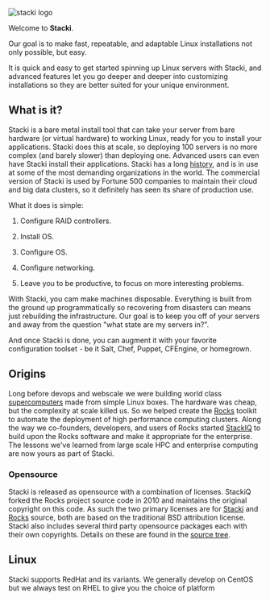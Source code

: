 ![stacki logo](https://github.com/StackIQ/stacki/blob/master/logo.png?raw=true)

Welcome to **Stacki**.

Our goal is to make fast, repeatable, and adaptable Linux installations not only possible, but easy.

It is quick and easy to get started spinning up Linux servers with
Stacki, and advanced features let you go deeper and deeper into
customizing installations so they are better suited for your unique environment.


## What is it?

Stacki is a bare metal install tool that can take your server from bare hardware (or virtual hardware) to working Linux, ready for you to install your applications.
Stacki does this at scale, so deploying 100 servers is no more complex (and barely slower) than deploying one.
Advanced users can even have Stacki install their applications.
Stacki has a long [history](#origins), and is in use at some of the most demanding organizations in the world.
The commercial version of Stacki is used by Fortune 500 companies to maintain their cloud and big data clusters, so it definitely has seen its share of production use.

What it does is simple:

1. Configure RAID controllers.

2. Install OS.

3. Configure OS.

4. Configure networking.

5. Leave you to be productive, to focus on more interesting problems.

With Stacki, you cam make machines disposable.
Everything is built from the ground up programmatically so recovering from disasters can means just rebuilding the infrastructure.
Our goal is to keep you off of your servers and away from the question "what state are my servers in?".

And once Stacki is done, you can augment it with your favorite configuration toolset - be it Salt, Chef, Puppet, CFEngine, or homegrown.


## Origins

Long before devops and webscale we were building world class [supercomputers](http://www.sdsc.edu) made from simple Linux boxes.
The hardware was cheap, but the complexity at scale killed us.
So we helped create the [Rocks](http://www.rocksclusters.org) toolkit to automate the deployment of high performance computing clusters.
Along the way we co-founders, developers, and users of Rocks started [StackIQ](http://www.stackiq.com) to build upon the Rocks software and make it appropriate for the enterprise.
The lessons we've learned from large scale HPC and enterprise computing are now yours as part of Stacki.

### Opensource<a name="license"></a>

Stacki is released as opensource with a combination of licenses.
StackiQ forked the Rocks project source code in 2010 and maintains the original copyright on this code.
As such the two primary licenses are for [Stacki](Stacki-License) and [Rocks](Rocks-license) source,
both are based on the traditional BSD attribution license.
Stacki also includes several third party opensource packages each with their own copyrights.
Details on these are found in the [source tree](https://github.com/StackiQ/stacki).


## Linux

Stacki supports RedHat and its variants.
We generally develop on CentOS but we always test on RHEL to give you the choice of platform


